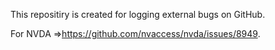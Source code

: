 This repositiry is created for logging external bugs on GitHub.

For NVDA =>https://github.com/nvaccess/nvda/issues/8949.
